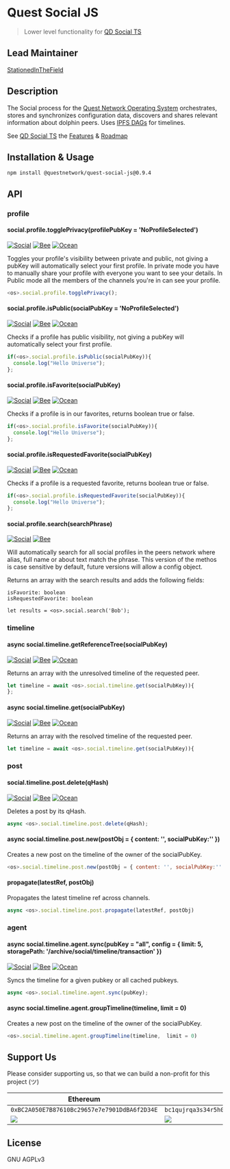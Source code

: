 # Quest Social JS
> Lower level functionality for [QD Social TS](https://github.com/QuestNetwork/qd-social-ts)

## Lead Maintainer

[StationedInTheField](https://github.com/StationedInTheField)

## Description

The Social process for the [Quest Network Operating System](https://github.com/QuestNetwork/quest-os-js) orchestrates, stores and synchronizes configuration data, discovers and shares relevant information about dolphin peers. Uses [IPFS DAGs](https://docs.ipfs.io/concepts/merkle-dag/) for timelines.

See [QD Social TS](https://github.com/QuestNetwork/qd-social-ts) the [Features](https://github.com/QuestNetwork/qd-social-ts#Features) & [Roadmap](https://github.com/QuestNetwork/qd-social-ts#Roadmap)

## Installation & Usage
```
npm install @questnetwork/quest-social-js@0.9.4
```

## API

### profile

#### social.profile.togglePrivacy(profilePubKey = 'NoProfileSelected')
[![Social](https://img.shields.io/badge/process-Social-green)](https://github.com/QuestNetwork/quest-social-js) [![Bee](https://img.shields.io/badge/process-Bee-yellow)](https://github.com/QuestNetwork/quest-bee-js) [![Ocean](https://img.shields.io/badge/process-Ocean-blue)](https://github.com/QuestNetwork/quest-ocean-js)

Toggles your profile's visibility between private and public, not giving a pubKey will automatically select your first profile.
In private mode you have to manually share your profile with everyone you want to see your details. In Public mode all the members of the channels you're in can see your profile.

```javascript
<os>.social.profile.togglePrivacy();
```

#### social.profile.isPublic(socialPubKey = 'NoProfileSelected')
[![Social](https://img.shields.io/badge/process-Social-green)](https://github.com/QuestNetwork/quest-social-js) [![Bee](https://img.shields.io/badge/process-Bee-yellow)](https://github.com/QuestNetwork/quest-bee-js) [![Ocean](https://img.shields.io/badge/process-Ocean-blue)](https://github.com/QuestNetwork/quest-ocean-js)

Checks if a profile has public visibility, not giving a pubKey will automatically select your first profile.

```javascript
if(<os>.social.profile.isPublic(socialPubKey)){
  console.log("Hello Universe");
};
```

#### social.profile.isFavorite(socialPubKey)
[![Social](https://img.shields.io/badge/process-Social-green)](https://github.com/QuestNetwork/quest-social-js) [![Bee](https://img.shields.io/badge/process-Bee-yellow)](https://github.com/QuestNetwork/quest-bee-js) [![Ocean](https://img.shields.io/badge/process-Ocean-blue)](https://github.com/QuestNetwork/quest-ocean-js)

Checks if a profile is in our favorites, returns boolean true or false.

```javascript
if(<os>.social.profile.isFavorite(socialPubKey)){
  console.log("Hello Universe");
};
```

#### social.profile.isRequestedFavorite(socialPubKey)
[![Social](https://img.shields.io/badge/process-Social-green)](https://github.com/QuestNetwork/quest-social-js) [![Bee](https://img.shields.io/badge/process-Bee-yellow)](https://github.com/QuestNetwork/quest-bee-js) [![Ocean](https://img.shields.io/badge/process-Ocean-blue)](https://github.com/QuestNetwork/quest-ocean-js)

Checks if a profile is a requested favorite, returns boolean true or false.

```javascript
if(<os>.social.profile.isRequestedFavorite(socialPubKey)){
  console.log("Hello Universe");
};
```

#### social.profile.search(searchPhrase)
[![Social](https://img.shields.io/badge/process-Social-green)](https://github.com/QuestNetwork/quest-social-js) [![Bee](https://img.shields.io/badge/process-Bee-yellow)](https://github.com/QuestNetwork/quest-bee-js)  

Will automatically search for all social profiles in the peers network where alias, full name or about text match the phrase.
This version of the methos is case sensitive by default, future versions will allow a config object.

Returns an array with the search results and adds the following fields:
```
isFavorite: boolean
isRequestedFavorite: boolean
```

```
let results = <os>.social.search('Bob');
```

### timeline


#### async social.timeline.getReferenceTree(socialPubKey)
[![Social](https://img.shields.io/badge/process-Social-green)](https://github.com/QuestNetwork/quest-social-js) [![Bee](https://img.shields.io/badge/process-Bee-yellow)](https://github.com/QuestNetwork/quest-bee-js) [![Ocean](https://img.shields.io/badge/process-Ocean-blue)](https://github.com/QuestNetwork/quest-ocean-js)

Returns an array with the unresolved timeline of the requested peer.

```javascript
let timeline = await <os>.social.timeline.get(socialPubKey)){
};
```


#### async social.timeline.get(socialPubKey)
[![Social](https://img.shields.io/badge/process-Social-green)](https://github.com/QuestNetwork/quest-social-js) [![Bee](https://img.shields.io/badge/process-Bee-yellow)](https://github.com/QuestNetwork/quest-bee-js) [![Ocean](https://img.shields.io/badge/process-Ocean-blue)](https://github.com/QuestNetwork/quest-ocean-js)

Returns an array with the resolved timeline of the requested peer.

```javascript
let timeline = await <os>.social.timeline.get(socialPubKey)){
```

### post

#### social.timeline.post.delete(qHash)
[![Social](https://img.shields.io/badge/process-Social-green)](https://github.com/QuestNetwork/quest-social-js) [![Bee](https://img.shields.io/badge/process-Bee-yellow)](https://github.com/QuestNetwork/quest-bee-js) [![Ocean](https://img.shields.io/badge/process-Ocean-blue)](https://github.com/QuestNetwork/quest-ocean-js)

Deletes a post by its qHash.

```javascript
async <os>.social.timeline.post.delete(qHash);
```

#### async social.timeline.post.new(postObj = { content: '', socialPubKey:'' })
Creates a new post on the timeline of the owner of the socialPubKey.

```javascript
<os>.social.timeline.post.new(postObj = { content: '', socialPubKey:'' })
```

#### propagate(latestRef, postObj)
Propagates the latest timeline ref across channels.

```javascript
async <os>.social.timeline.post.propagate(latestRef, postObj)
```


### agent

#### async social.timeline.agent.sync(pubKey = "all", config = { limit: 5,  storagePath: '/archive/social/timeline/transaction' })
[![Social](https://img.shields.io/badge/process-Social-green)](https://github.com/QuestNetwork/quest-social-js) [![Bee](https://img.shields.io/badge/process-Bee-yellow)](https://github.com/QuestNetwork/quest-bee-js) [![Ocean](https://img.shields.io/badge/process-Ocean-blue)](https://github.com/QuestNetwork/quest-ocean-js)

Syncs the timeline for a given pubkey or all cached pubkeys.

```javascript
async <os>.social.timeline.agent.sync(pubKey);
```

#### async social.timeline.agent.groupTimeline(timeline,  limit = 0)
Creates a new post on the timeline of the owner of the socialPubKey.

```javascript
<os>.social.timeline.agent.groupTimeline(timeline,  limit = 0)
```


## Support Us
Please consider supporting us, so that we can build a non-profit for this project (ツ)

| Ethereum| Bitcoin |
|---|---|
| `0xBC2A050E7B87610Bc29657e7e7901DdBA6f2D34E` | `bc1qujrqa3s34r5h0exgmmcuf8ejhyydm8wwja4fmq`   |
|  <img src="https://github.com/QuestNetwork/qDesk/raw/master/doc/images/eth-qr.png" >   | <img src="https://github.com/QuestNetwork/qDesk/raw/master/doc/images/btc-qr.png" > |

## License

GNU AGPLv3
